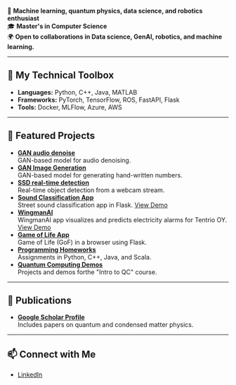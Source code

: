 
🚀 **Machine learning, quantum physics, data science, and robotics enthusiast**  
🎓 **Master's in Computer Science**  
🌍 **Open to collaborations in Data science, GenAI, robotics, and machine learning.**

---

## 🔧 My Technical Toolbox
- **Languages:** Python, C++, Java, MATLAB  
- **Frameworks:** PyTorch, TensorFlow, ROS, FastAPI, Flask  
- **Tools:** Docker, MLFlow, Azure, AWS  

---

## 🌟 Featured Projects
- [**GAN audio denoise**](https://github.com/msilaev/GAN-audio-denoise)  
  GAN-based model for audio denoising.
- [**GAN Image Generation**](https://github.com/msilaev/GAN-MNIST)  
  GAN-based model for generating hand-written numbers.
- [**SSD real-time detection**](https://github.com/msilaev/SSD300-realtime)    
  Real-time object detection from a webcam stream.
- [**Sound Classification App**](https://github.com/msilaev/sound-recognition-app-bus-car-tram)  
  Street sound classification app in Flask.
  [View Demo](demos/Ex3Task3Screenshot2.jpg)
- [**WingmanAI**](https://github.com/markkukippola/wingmanAI)    
  WingmanAI app visualizes and predicts electricity alarms for Tentrio OY.     
  [View Demo](demos/G04-FinalPresentation-Spring2024.pdf)
- [**Game of Life App**](https://github.com/msilaev/flask_deploy_example)  
  Game of Life (GoF) in a browser using Flask.
- [**Programming Homeworks**](https://github.com/msilaev/Programming-Course-Projects)  
  Assignments in Python, C++, Java, and Scala.
- [**Quantum Computing Demos**](https://github.com/msilaev/qiskit)  
  Projects and demos forthe  "Intro to QC" course.

---

## 🌟 Publications
- [**Google Scholar Profile**](https://scholar.google.com/citations?user=PMj0KZIAAAAJ&hl=ru)  
  Includes papers on quantum and condensed matter physics.

---

## 📫 Connect with Me
- [LinkedIn](https://www.linkedin.com/in/mike-silaev-1b7b1678/)  
